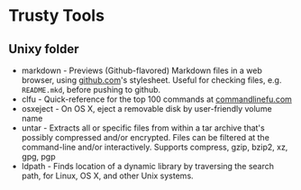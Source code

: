 Trusty Tools
============

Unixy folder
------------

*   markdown   - Previews (Github-flavored) Markdown files in a web browser,
                 using [github.com](http://github.com/)'s stylesheet. Useful for
                 checking files, e.g. `README.mkd`, before pushing to github.
*   clfu       - Quick-reference for the top 100 commands at
                 [commandlinefu.com](http://commandlinefu.com)
*   osxeject   - On OS X, eject a removable disk by user-friendly volume name
*   untar      - Extracts all or specific files from within a tar archive
                 that's possibly compressed and/or encrypted.  Files can be
                 filtered at the command-line and/or interactively. Supports
                 compress, gzip, bzip2, xz, gpg, pgp
*   ldpath     - Finds location of a dynamic library by traversing the
                 search path, for Linux, OS X, and other Unix systems.
